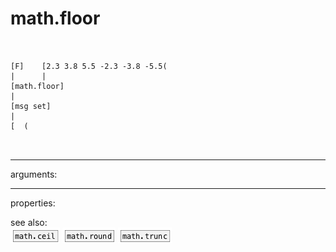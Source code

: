 # math.floor

```


[F]    [2.3 3.8 5.5 -2.3 -3.8 -5.5(
|      |
[math.floor]
|
[msg set]
|
[  (

            
```
---
arguments:


---
properties:


see also:<br>
![math.ceil](img/object_math.ceil.png)
![math.round](img/object_math.round.png)
![math.trunc](img/object_math.trunc.png)
